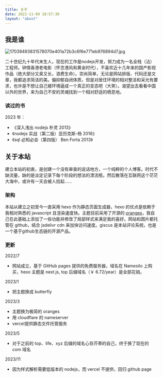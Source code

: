 ```yaml
---
title: 关于
date: 2022-11-09 10:57:30
layout: "about"
---
```


## 我是谁

![17039493831578070e401a72b3c6f6e771eb976894d7.jpg](https://fastly.jsdelivr.net/gh/li199-code/blog-img-2@main/17039493831578070e401a72b3c6f6e771eb976894d7.jpg)

二十世纪九十年代末生人，现在的工作是nodejs开发，努力成为一名全栈（沾）工程师。钟情香港老电影（怀念港风和黄金时代），不喜欢近十几年来的国产影视作品（绝大部分又臭又长，浪费生命）。崇尚简单，无论是网站排版、代码还是文章，我都追求简洁的美。偏抑郁自闭体质，但是对居住环境的相对整洁和采光有要求，也许是不想让自己被环境逼成一个真正的变态吧（大笑）。渴望出去看看中国以外的世界，来为自己不安的灵魂找到一个相对舒适的栖息地。

### 读过的书

2023 年：

- 《深入浅出 nodejs 朴灵 2013》
- 《nodejs 实战（第二版）亚历克斯-杨 2018》
- 《sql 必知必会（第四版） Ben Forta 2013》

## 关于本站

建立本站的初衷，是创建一个没有审查的说话地方，一个纯粹的个人博客。时代不缺流量，缺的是淡定记录下每个阶段的想法的漂流瓶，然后散落在互联网这个茫茫大海中，或许有一天会被人拾起……

### 架构

本站从建立之初至今一直采用 hexo 作为静态页面生成器，hexo 的优点是依赖于我相对熟悉的 javascript 且渲染速度快。主题目前采用了开源的 [oranges](https://github.com/zchengsite/hexo-theme-oranges)，我自己在此基础上添加了一些功能并修改了局部样式来满足我的喜好。网站和图片都托管在 github，结合 jsdelivr cdn 来加快访问速度。giscus 是本站评论系统，也是一个基于github生态链的开源产品。

### 更新

2022/7

- 网站成立，基于 GitHub pages 提供的免费服务器，域名在 Namesilo 上购买，hexo 主题是 next.js, top 后缀域名（￥ 6.72/year）是全部花销。

2023/1

- 把主题换成 butterfly

2023/3

- 主题换为极简的 oranges
- 用 cloudflare 的 nameserver
- vercel提供静态文件托管服务

2023/5

- 对于之前的 top、life、xyz 后缀的域名心存芥蒂的自己，终于换了现在的 com 域名

2023/11

- 因为样式解析需要低版本的 nodejs，而 vercel 不提供，回归 github page
